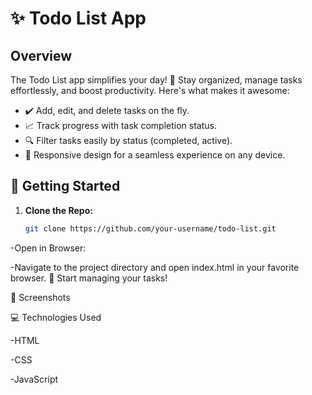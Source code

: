 # ✨ Todo List App

## Overview

The Todo List app simplifies your day! 🚀 Stay organized, manage tasks effortlessly, and boost productivity. Here's what makes it awesome:

- ✔️ Add, edit, and delete tasks on the fly.
- 📈 Track progress with task completion status.
- 🔍 Filter tasks easily by status (completed, active).
- 📱 Responsive design for a seamless experience on any device.

## 🚀 Getting Started

1. **Clone the Repo:**
   ```bash
   git clone https://github.com/your-username/todo-list.git

   
-Open in Browser:

-Navigate to the project directory and open index.html in your favorite browser.
🚀 Start managing your tasks!

📸 Screenshots

💻 Technologies Used

-HTML

-CSS

-JavaScript
